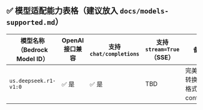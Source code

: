 

## ✅ 模型适配能力表格（建议放入 `docs/models-supported.md`）

| 模型名称（Bedrock Model ID）              | OpenAI 接口兼容 | 支持 `chat/completions` | 支持 `stream=True`（SSE） | 备注说明                                             |
| ----------------------------------------- | --------------- | ----------------------- |-----------------------| ---------------------------------------------------- |
| `us.deepseek.r1-v1:0`                     | ✅ 是            | ✅ 是                    | TBD                   | 完美兼容，需转换 message 格式（role + content.text） |
